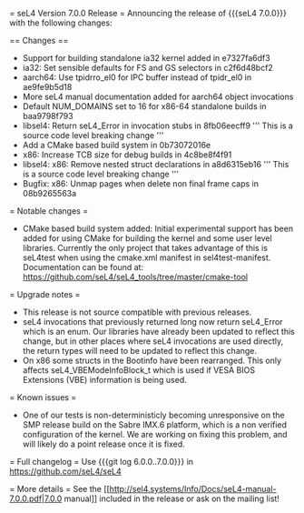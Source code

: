 = seL4 Version 7.0.0 Release =
Announcing the release of {{{seL4 7.0.0}}} with the following changes:

== Changes ==
 * Support for building standalone ia32 kernel added in e7327fa6df3
 * ia32: Set sensible defaults for FS and GS selectors in c2f6d48bcf2
 * aarch64: Use tpidrro_el0 for IPC buffer instead of tpidr_el0 in ae9fe9b5d18
 * More seL4 manual documentation added for aarch64 object invocations
 * Default NUM_DOMAINS set to 16 for x86-64 standalone builds in baa9798f793
 * libsel4: Return seL4_Error in invocation stubs in 8fb06eecff9 ''' This is a source code level breaking change '''
 * Add a CMake based build system in 0b73072016e
 * x86: Increase TCB size for debug builds in 4c8be8f4f91
 * libsel4: x86: Remove nested struct declarations in a8d6315eb16 ''' This is a source code level breaking change '''
 * Bugfix: x86: Unmap pages when delete non final frame caps in 08b9265563a

= Notable changes =
 * CMake based build system added: Initial experimental support has been added for using CMake for building the kernel and some user level libraries.  Currently the only project that takes advantage of this is seL4test when using the cmake.xml manifest in sel4test-manifest.  Documentation can be found at: https://github.com/seL4/seL4_tools/tree/master/cmake-tool

= Upgrade notes =
 * This release is not source compatible with previous releases.
 * seL4 invocations that previously returned long now return seL4_Error which is an enum. Our libraries have already been updated to reflect this change, but in other places where seL4 invocations are used directly, the return types will need to be updated to reflect this change.
 * On x86 some structs in the Bootinfo have been rearranged. This only affects seL4_VBEModeInfoBlock_t which is used if VESA BIOS Extensions (VBE) information is being used.

= Known issues =
 * One of our tests is non-deterministicly becoming unresponsive on the SMP release build on the Sabre IMX.6 platform, which is a non verified configuration of the kernel.  We are working on fixing this problem, and will likely do a point release once it is fixed.

= Full changelog =
Use {{{git log 6.0.0..7.0.0}}} in https://github.com/seL4/seL4

= More details =
See the [[http://sel4.systems/Info/Docs/seL4-manual-7.0.0.pdf|7.0.0 manual]] included in the release or ask on the mailing list!
